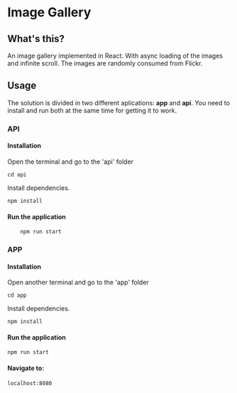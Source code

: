# Image Gallery

## What's this?

An image gallery implemented in React. With async loading of the images and infinite scroll. The images are randomly consumed from Flickr.

## Usage
The solution is divided in two different aplications: **app** and **api**. You need to install and run both at the same time for getting it to work.

### API

#### Installation
Open the terminal and go to the 'api' folder
```
cd api
```
Install dependencies.
```
npm install
```

#### Run the application
```
    npm run start
```
### APP
#### Installation
Open another terminal and go to the 'app' folder
```
cd app
```
Install dependencies.
```
npm install
```

#### Run the application
```
npm run start
```

#### Navigate to:
```
localhost:8080
```
